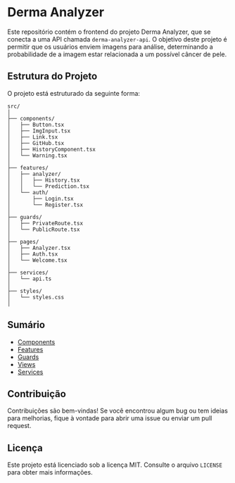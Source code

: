 # Derma Analyzer

Este repositório contém o frontend do projeto Derma Analyzer, que se conecta a uma API chamada `derma-analyzer-api`. O objetivo deste projeto é permitir que os usuários enviem imagens para análise, determinando a probabilidade de a imagem estar relacionada a um possível câncer de pele.

## Estrutura do Projeto

O projeto está estruturado da seguinte forma:

```
src/
│
├── components/
│   ├── Button.tsx
│   ├── ImgInput.tsx
│   ├── Link.tsx
│   ├── GitHub.tsx
│   ├── HistoryComponent.tsx
│   └── Warning.tsx
│
├── features/
│   ├── analyzer/
│   │   ├── History.tsx
│   │   └── Prediction.tsx
│   └── auth/
│       ├── Login.tsx
│       └── Register.tsx
│
├── guards/
│   ├── PrivateRoute.tsx
│   └── PublicRoute.tsx
│
├── pages/
│   ├── Analyzer.tsx
│   ├── Auth.tsx
│   └── Welcome.tsx
│
├── services/
│   └── api.ts
│
├── styles/
│   └── styles.css
│
```

## Sumário

- [Components](src/components/README.md)
- [Features](src/features/README.md)
- [Guards](src/guards/README.md)
- [Views](src/views/README.md)
- [Services](src/services/README.md)


## Contribuição

Contribuições são bem-vindas! Se você encontrou algum bug ou tem ideias para melhorias, fique à vontade para abrir uma issue ou enviar um pull request.

## Licença

Este projeto está licenciado sob a licença MIT. Consulte o arquivo `LICENSE` para obter mais informações.

